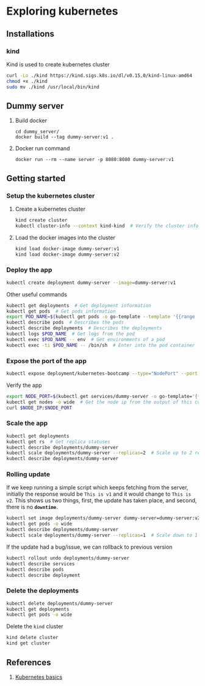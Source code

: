 # Exploring kubernetes

## Installations

### kind

Kind is used to create kubernetes cluster 

```bash
curl -Lo ./kind https://kind.sigs.k8s.io/dl/v0.15.0/kind-linux-amd64
chmod +x ./kind
sudo mv ./kind /usr/local/bin/kind
```


## Dummy server

1. Build docker
    ```
    cd dummy_server/
    docker build --tag dummy-server:v1 .
    ```
2. Docker run command
    ```
    docker run --rm --name server -p 8080:8080 dummy-server:v1
    ```


## Getting started

### Setup the kubernetes cluster

1. Create a kubernetes cluster
    ```bash
    kind create cluster
    kubectl cluster-info --context kind-kind  # Verify the cluster info
    ```
2. Load the docker images into the cluster
    ```bash
    kind load docker-image dummy-server:v1
    kind load docker-image dummy-server:v2
    ```

### Deploy the app

```bash
kubectl create deployment dummy-server --image=dummy-server:v1
```

Other useful commands

```bash
kubectl get deployments  # Get deployment information
kubectl get pods  # Get pods information
export POD_NAME=$(kubectl get pods -o go-template --template '{{range .items}}{{.metadata.name}}{{"\n"}}{{end}}')  # Fetch pod name
kubectl describe pods  # Describes the pods
kubectl describe deployments  # Describes the deployments
kubectl logs $POD_NAME  # Get logs from the pod
kubectl exec $POD_NAME -- env  # Get environments of a pod
kubectl exec -ti $POD_NAME -- /bin/sh  # Enter into the pod container
```

### Expose the port of the app

```bash
kubectl expose deployment/kubernetes-bootcamp --type="NodePort" --port 8080
```

Verify the app

```bash
export NODE_PORT=$(kubectl get services/dummy-server -o go-template='{{(index .spec.ports 0).nodePort}}')  # Fetch the node port exposed for this app
kubectl get nodes -o wide  # Get the node ip from the output of this command
curl $NODE_IP:$NODE_PORT
```

### Scale the app

```bash
kubectl get deployments
kubectl get rs  # Get replica statuses
kubectl describe deployments/dummy-server
kubectl scale deployments/dummy-server --replicas=2  # Scale up to 2 replicas
kubectl describe deployments/dummy-server
```

### Rolling update

If we keep running a simple script which keeps fetching from the server, initially the response would be `This is v1` and it would change to `This is v2`. This shows us two things, first, the update has taken place, and second, there is no **`downtime`**.

```bash
kubectl set image deployments/dummy-server dummy-server=dummy-server:v2  # Update the image and k8s will take care of rolling out the update without downtime
kubectl get pods -o wide
kubectl describe deployments/dummy-server
kubectl scale deployments/dummy-server --replicas=1  # Scale down to 1 replica
```

If the update had a bug/issue, we can rollback to previous version

```bash
kubectl rollout undo deployments/dummy-server
kubectl describe services
kubectl describe pods
kubectl describe deployment
```

### Delete the deployments

```bash
kubectl delete deployments/dummy-server
kubectl get deployments
kubectl get pods -o wide
```

Delete the `kind` cluster

```bash
kind delete cluster
kind get cluster
```


## References

1. [Kubernetes basics](https://kubernetes.io/docs/tutorials/kubernetes-basics/)
